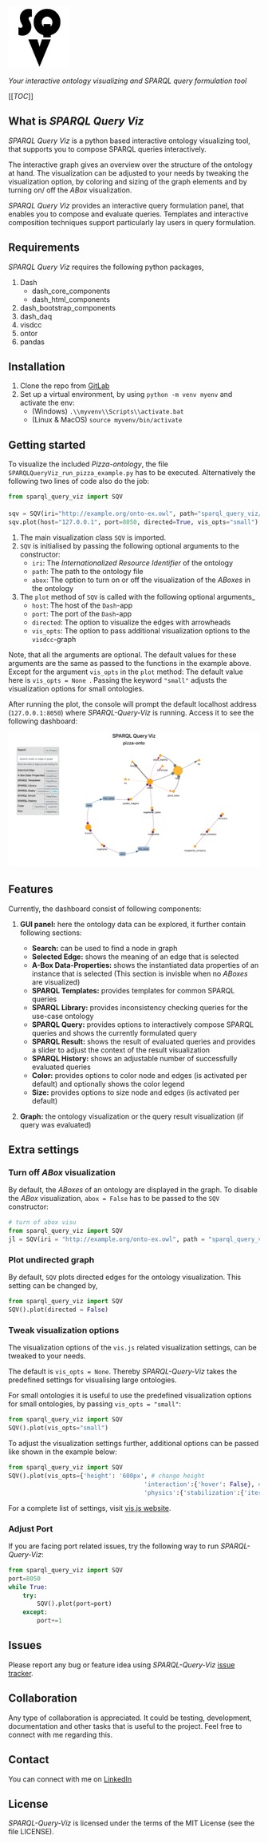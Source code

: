 <img src="sparql_query_viz/assets/sqv_logo.png" alt="sqv logo"/>


*Your interactive ontology visualizing and SPARQL query formulation tool*

[[_TOC_]]

## What is *SPARQL Query Viz*

*SPARQL Query Viz* is a python based interactive ontology visualizing tool, that supports you to compose SPARQL queries interactively. 

The interactive graph gives an overview over the structure of the ontology at hand. The visualization can be adjusted to your needs by tweaking the visualization option, by coloring and sizing of the graph elements and by turning on/ off the *ABox* visualization.

*SPARQL Query Viz* provides an interactive query formulation panel, that enables you to compose and evaluate queries. Templates and interactive composition techniques support particularly lay users in query formulation.

## Requirements

*SPARQL Query Viz* requires the following python packages, 
1. Dash
    - dash_core_components
    - dash_html_components 
2. dash_bootstrap_components
3. dash_daq
4. visdcc
5. ontor
6. pandas

## Installation

1. Clone the repo from [GitLab](https://gitlab.lrz.de/maximilianmayerhofer/SPARQL-Query-Viz)
2. Set up a virtual environment, by using `python -m venv myenv` and activate the env:
    - (Windows) `.\\myvenv\\Scripts\\activate.bat`
    - (Linux & MacOS) `source myvenv/bin/activate`

## Getting started

To visualize the included *Pizza-ontology*, the file `SPARQLQueryViz_run_pizza_example.py` has to be executed.
Alternatively the following two lines of code also do the job:

```python
from sparql_query_viz import SQV

sqv = SQV(iri="http://example.org/onto-ex.owl", path="sparql_query_viz/datasets/ontologies/pizza", abox=True)
sqv.plot(host="127.0.0.1", port=8050, directed=True, vis_opts="small")
```

1. The main visualization class `SQV` is imported. 
2. `SQV` is initialised by passing the following optional arguments to the constructor:
    - `iri`: The *Internationalized Resource Identifier* of the ontology
    - `path`: The path to the ontology file
    - `abox`: The option to turn on or off the visualization of the *ABoxes* in the ontology
3. The `plot` method of `SQV` is called with the following optional arguments_
    - `host`: The host of the `Dash`-app
    - `port`: The port of the `Dash`-app
    - `directed`: The option to visualize the edges with arrowheads
    - `vis_opts`: The option to pass additional visualization options to the `visdcc`-graph

Note, that all the arguments are optional. The default values for these arguments are the same as passed to the functions in the example above. Except for the argument `vis_opts` in the `plot` method: The default value here is `vis_opts = None `. Passing the keyword `"small"` adjusts the visualization options for small ontologies.

After running the plot, the console will prompt the default localhost address (`127.0.0.1:8050`) where *SPARQL-Query-Viz* is running. Access it to see the following dashboard:

<img src="sparql_query_viz/assets/sqv_dashboard.png" alt="dashboard"/>

## Features

Currently, the dashboard consist of following components:
1. **GUI panel:** here the ontology data can be explored, it further contain following sections:
    - **Search:** can be used to find a node in graph
    - **Selected Edge:** shows the meaning of an edge that is selected
    - **A-Box Data-Properties:** shows the instantiated data properties of an instance that is selected (This section is invisble when no *ABoxes* are visualized)
    - **SPARQL Templates:** provides templates for common SPARQL queries
    - **SPARQL Library:** provides inconsistency checking queries for the use-case ontology
    - **SPARQL Query:** provides options to interactively compose SPARQL queries and shows the currently formulated query
    - **SPARQL Result:** shows the result of evaluated queries and provides a slider to adjust the context of the result visualization
    - **SPARQL History:** shows an adjustable number of successfully evaluated queries
    - **Color:** provides options to color node and edges (is activated per default) and optionally shows the color legend
    - **Size:** provides options to size node and edges (is activated per default)

2. **Graph:** the ontology visualization or the query result visualization (if query was evaluated)

## Extra settings

### Turn off *ABox* visualization

By default, the *ABoxes* of an ontology are displayed in the graph. To disable the *ABox* visualization, `abox = False` has to be passed to the `SQV` constructor:

```python
# turn of abox visu
from sparql_query_viz import SQV
jl = SQV(iri = "http://example.org/onto-ex.owl", path = "sparql_query_viz/datasets/ontologies/pizza", abox = False)
```

### Plot undirected graph

By default, `SQV` plots directed edges for the ontology visualization. This setting can be changed by,

```python
from sparql_query_viz import SQV
SQV().plot(directed = False)
```

### Tweak visualization options

The visualization options of the `vis.js` related visualization settings, can be tweaked to your needs. 

The default is `vis_opts = None`. Thereby *SPARQL-Query-Viz* takes the predefined settings for visualising large ontologies.

For small ontologies it is useful to use the predefined visualization options for small ontologies, by passing `vis_opts = "small"`:

```python
from sparql_query_viz import SQV
SQV().plot(vis_opts="small")
```
To adjust the visualization settings further, additional options can be passed like shown in the example below:

```python
from sparql_query_viz import SQV
SQV().plot(vis_opts={'height': '600px', # change height
                                      'interaction':{'hover': False}, # turn off the hover 
                                      'physics':{'stabilization':{'iterations': 100}}}) # define the convergence iteration of network

```

For a complete list of settings, visit [vis.js website](https://visjs.github.io/vis-network/docs/network/).

### Adjust Port

If you are facing port related issues, try the following way to run *SPARQL-Query-Viz*:

```python
from sparql_query_viz import SQV
port=8050
while True:
    try:
        SQV().plot(port=port)
    except:
        port+=1
```

## Issues

Please report any bug or feature idea using *SPARQL-Query-Viz* [issue tracker](https://gitlab.lrz.de/maximilianmayerhofer/SPARQL-Query-Viz/-/issues).

## Collaboration

Any type of collaboration is appreciated. It could be  testing, development, documentation and other tasks that is useful to the project. Feel free to connect with me regarding this.

## Contact

You can connect with me on [LinkedIn](www.linkedin.com/in/maximilian-mayerhofer-41804917b)

## License

*SPARQL-Query-Viz* is licensed under the terms of the MIT License (see the file
LICENSE).
